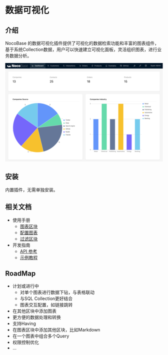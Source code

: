 # 数据可视化

<PluginInfo name="data-visualization"></PluginInfo>

## 介绍

NocoBase 的数据可视化插件提供了可视化的数据检索功能和丰富的图表组件，基于系统Collection数据，用户可以快速建立可视化面板，灵活组织图表，进行业务数据分析。

![](./static/2023-11-28-14-06-23.png)

## 安装

内置插件，无需单独安装。

## 相关文档

- 使用手册
  - [图表区块](./user/chart-block.md)
  - [配置图表](./user/configure.md)
  - [过滤区块](./user/filter.md)
- 开发指南
  - [API 参考](./dev/index.md)
  - [示例教程](./step-by-step/index.md)

## RoadMap

- 计划或进行中
  - 对单个图表进行数据下钻，与表格联动
  - 与SQL Collection更好结合
  - 图表交互配置，如链接跳转
- 在其他区块中添加图表
- 更方便的数据处理和转换
- 支持Having
- 在图表区块中添加其他区块，比如Markdown
- 在一个图表中组合多个Query
- 权限控制优化
- ...
